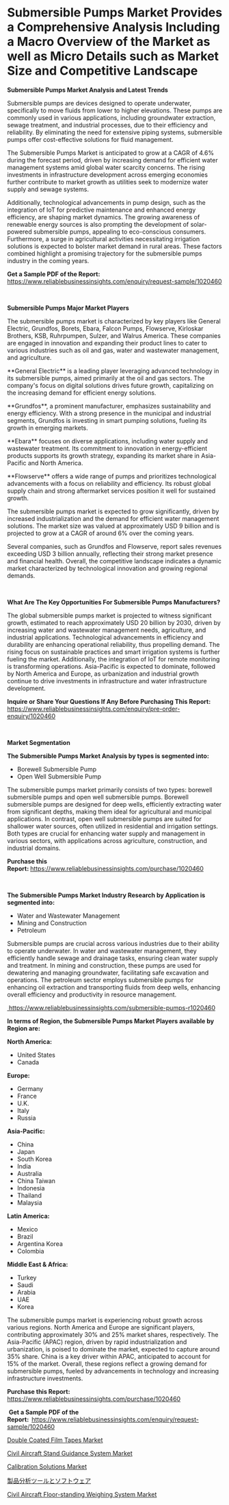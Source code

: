 <p><h1>Submersible Pumps Market Provides a Comprehensive Analysis Including a Macro Overview of the Market as well as Micro Details such as Market Size and Competitive Landscape</h1></p><p><strong>Submersible Pumps Market Analysis and Latest Trends</strong></p>
<p><p>Submersible pumps are devices designed to operate underwater, specifically to move fluids from lower to higher elevations. These pumps are commonly used in various applications, including groundwater extraction, sewage treatment, and industrial processes, due to their efficiency and reliability. By eliminating the need for extensive piping systems, submersible pumps offer cost-effective solutions for fluid management.</p><p>The Submersible Pumps Market is anticipated to grow at a CAGR of 4.6% during the forecast period, driven by increasing demand for efficient water management systems amid global water scarcity concerns. The rising investments in infrastructure development across emerging economies further contribute to market growth as utilities seek to modernize water supply and sewage systems.</p><p>Additionally, technological advancements in pump design, such as the integration of IoT for predictive maintenance and enhanced energy efficiency, are shaping market dynamics. The growing awareness of renewable energy sources is also prompting the development of solar-powered submersible pumps, appealing to eco-conscious consumers. Furthermore, a surge in agricultural activities necessitating irrigation solutions is expected to bolster market demand in rural areas. These factors combined highlight a promising trajectory for the submersible pumps industry in the coming years.</p></p>
<p><strong>Get a Sample PDF of the Report:&nbsp;</strong> <a href="https://www.reliablebusinessinsights.com/enquiry/request-sample/1020460">https://www.reliablebusinessinsights.com/enquiry/request-sample/1020460</a></p>
<p>&nbsp;</p>
<p><strong>Submersible Pumps Major Market Players</strong></p>
<p><p>The submersible pumps market is characterized by key players like General Electric, Grundfos, Borets, Ebara, Falcon Pumps, Flowserve, Kirloskar Brothers, KSB, Ruhrpumpen, Sulzer, and Walrus America. These companies are engaged in innovation and expanding their product lines to cater to various industries such as oil and gas, water and wastewater management, and agriculture.</p><p>**General Electric** is a leading player leveraging advanced technology in its submersible pumps, aimed primarily at the oil and gas sectors. The company's focus on digital solutions drives future growth, capitalizing on the increasing demand for efficient energy solutions.</p><p>**Grundfos**, a prominent manufacturer, emphasizes sustainability and energy efficiency. With a strong presence in the municipal and industrial segments, Grundfos is investing in smart pumping solutions, fueling its growth in emerging markets.</p><p>**Ebara** focuses on diverse applications, including water supply and wastewater treatment. Its commitment to innovation in energy-efficient products supports its growth strategy, expanding its market share in Asia-Pacific and North America.</p><p>**Flowserve** offers a wide range of pumps and prioritizes technological advancements with a focus on reliability and efficiency. Its robust global supply chain and strong aftermarket services position it well for sustained growth.</p><p>The submersible pumps market is expected to grow significantly, driven by increased industrialization and the demand for efficient water management solutions. The market size was valued at approximately USD 9 billion and is projected to grow at a CAGR of around 6% over the coming years.</p><p>Several companies, such as Grundfos and Flowserve, report sales revenues exceeding USD 3 billion annually, reflecting their strong market presence and financial health. Overall, the competitive landscape indicates a dynamic market characterized by technological innovation and growing regional demands.</p></p>
<p>&nbsp;</p>
<p><strong>What Are The Key Opportunities For Submersible Pumps Manufacturers?</strong></p>
<p><p>The global submersible pumps market is projected to witness significant growth, estimated to reach approximately USD 20 billion by 2030, driven by increasing water and wastewater management needs, agriculture, and industrial applications. Technological advancements in efficiency and durability are enhancing operational reliability, thus propelling demand. The rising focus on sustainable practices and smart irrigation systems is further fueling the market. Additionally, the integration of IoT for remote monitoring is transforming operations. Asia-Pacific is expected to dominate, followed by North America and Europe, as urbanization and industrial growth continue to drive investments in infrastructure and water infrastructure development.</p></p>
<p><strong>Inquire or Share Your Questions If Any Before Purchasing This Report:</strong> <a href="https://www.reliablebusinessinsights.com/enquiry/pre-order-enquiry/1020460">https://www.reliablebusinessinsights.com/enquiry/pre-order-enquiry/1020460</a></p>
<p>&nbsp;</p>
<p><strong>Market Segmentation</strong></p>
<p><strong>The Submersible Pumps Market Analysis by types is segmented into:</strong></p>
<p><ul><li>Borewell Submersible Pump</li><li>Open Well Submersible Pump</li></ul></p>
<p><p>The submersible pumps market primarily consists of two types: borewell submersible pumps and open well submersible pumps. Borewell submersible pumps are designed for deep wells, efficiently extracting water from significant depths, making them ideal for agricultural and municipal applications. In contrast, open well submersible pumps are suited for shallower water sources, often utilized in residential and irrigation settings. Both types are crucial for enhancing water supply and management in various sectors, with applications across agriculture, construction, and industrial domains.</p></p>
<p><strong>Purchase this Report:&nbsp;</strong><a href="https://www.reliablebusinessinsights.com/purchase/1020460">https://www.reliablebusinessinsights.com/purchase/1020460</a></p>
<p>&nbsp;</p>
<p><strong>The Submersible Pumps Market Industry Research by Application is segmented into:</strong></p>
<p><ul><li>Water and Wastewater Management</li><li>Mining and Construction</li><li>Petroleum</li></ul></p>
<p><p>Submersible pumps are crucial across various industries due to their ability to operate underwater. In water and wastewater management, they efficiently handle sewage and drainage tasks, ensuring clean water supply and treatment. In mining and construction, these pumps are used for dewatering and managing groundwater, facilitating safe excavation and operations. The petroleum sector employs submersible pumps for enhancing oil extraction and transporting fluids from deep wells, enhancing overall efficiency and productivity in resource management.</p></p>
<p><a href="https://www.reliablebusinessinsights.com/submersible-pumps-r1020460">&nbsp;https://www.reliablebusinessinsights.com/submersible-pumps-r1020460</a></p>
<p><strong>In terms of Region, the Submersible Pumps Market Players available by Region are:</strong></p>
<p>
    <p> <strong> North America: </strong>
        <ul>
            <li>United States</li>
            <li>Canada</li>
        </ul>
        </p> 
    <p> <strong> Europe: </strong>
        <ul>
            <li>Germany</li>
            <li>France</li>
            <li>U.K.</li>
            <li>Italy</li>
            <li>Russia</li>
        </ul>
        </p> 
    <p> <strong> Asia-Pacific: </strong>
        <ul>
            <li>China</li>
            <li>Japan</li>
            <li>South Korea</li>
            <li>India</li>
            <li>Australia</li>
            <li>China Taiwan</li>
            <li>Indonesia</li>
            <li>Thailand</li>
            <li>Malaysia</li>
        </ul>
        </p> 
    <p> <strong> Latin America: </strong>
        <ul>
            <li>Mexico</li>
            <li>Brazil</li>
            <li>Argentina Korea</li>
            <li>Colombia</li>
        </ul>
        </p> 
    <p> <strong> Middle East & Africa: </strong>
        <ul>
            <li>Turkey</li>
            <li>Saudi</li>
            <li>Arabia</li>
            <li>UAE</li>
            <li>Korea</li>
        </ul>
    </p>
    </p>
<p><p>The submersible pumps market is experiencing robust growth across various regions. North America and Europe are significant players, contributing approximately 30% and 25% market shares, respectively. The Asia-Pacific (APAC) region, driven by rapid industrialization and urbanization, is poised to dominate the market, expected to capture around 35% share. China is a key driver within APAC, anticipated to account for 15% of the market. Overall, these regions reflect a growing demand for submersible pumps, fueled by advancements in technology and increasing infrastructure investments.</p></p>
<p><strong>Purchase this Report: </strong><a href="https://www.reliablebusinessinsights.com/purchase/1020460">https://www.reliablebusinessinsights.com/purchase/1020460</a></p>
<p>&nbsp;<strong>Get a Sample PDF of the Report:&nbsp;&nbsp;</strong><a href="https://www.reliablebusinessinsights.com/enquiry/request-sample/1020460">https://www.reliablebusinessinsights.com/enquiry/request-sample/1020460</a></p>
<p><strong></strong></p>
<p><p><a href="https://www.linkedin.com/pulse/pioneering-growth-analyzing-global-double-coated-film-tapes-market-pqyaf?trackingId=xYVmUw%2FTT7q8%2FvgJ7d39Tg%3D%3D">Double Coated Film Tapes Market</a></p><p><a href="https://medium.com/@eveiyngray654/the-market-for-civil-aircraft-stand-guidance-system-market-is-examined-in-this-report-along-with-6e831cbad273">Civil Aircraft Stand Guidance System Market</a></p><p><a href="https://issuu.com/reportprime-2/docs/calibration-solutions-market-size-2_17219b4d17467a">Calibration Solutions Market</a></p><p><a href="https://medium.com/@erickbotsfortrd46766/product-analytics-tools-software-market-%E3%81%AF-%E3%82%B3%E3%82%B9%E3%83%88%E7%AE%A1%E7%90%86%E3%81%A8%E5%8A%B9%E7%8E%87%E5%90%91%E4%B8%8A%E3%82%92%E5%84%AA%E5%85%88%E3%81%97%E3%81%BE%E3%81%99-%E3%81%95%E3%82%89%E3%81%AB-%E5%A0%B1%E5%91%8A%E6%9B%B8%E3%81%AF%E5%B8%82%E5%A0%B4%E3%81%AE%E9%9C%80%E8%A6%81%E9%9D%A2%E3%81%A8%E4%BE%9B%E7%B5%A6%E9%9D%A2%E3%81%AE%E4%B8%A1%E6%96%B9%E3%82%92%E3%82%AB%E3%83%90%E3%83%BC%E3%81%97%E3%81%A6%E3%81%84%E3%81%BE%E3%81%99-a4b16b1866be">製品分析ツールとソフトウェア</a></p><p><a href="https://medium.com/@sarabits412202/the-civil-aircraft-floor-standing-weighing-system-market-report-analyzes-important-operational-7772953f67fa">Civil Aircraft Floor-standing Weighing System Market</a></p></p>